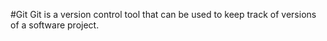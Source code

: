 #Git
Git is a version control tool that can be used to keep track of versions of a software project.